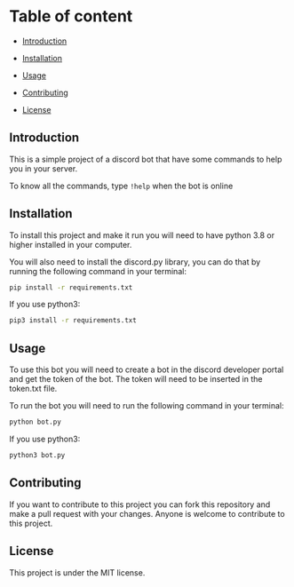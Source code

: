 # Table of content

- [Introduction](#introduction)

- [Installation](#installation)

- [Usage](#usage)

- [Contributing](#contributing)

- [License](#license)


## Introduction

This is a simple project of a discord bot that have some commands to help you in your server.

To know all the commands, type ```!help``` when the bot is online

## Installation

To install this project and make it run you will need to have python 3.8 or higher installed in your computer.

You will also need to install the discord.py library, you can do that by running the following command in your terminal:

```bash 
pip install -r requirements.txt
```

If you use python3:

```bash 
pip3 install -r requirements.txt
```

## Usage

To use this bot you will need to create a bot in the discord developer portal and get the token of the bot.
The token will need to be inserted in the token.txt file.

To run the bot you will need to run the following command in your terminal:

```bash 
python bot.py
```

If you use python3:

```bash 
python3 bot.py
```

## Contributing

If you want to contribute to this project you can fork this repository and make a pull request with your changes.
Anyone is welcome to contribute to this project.

## License

This project is under the MIT license.

